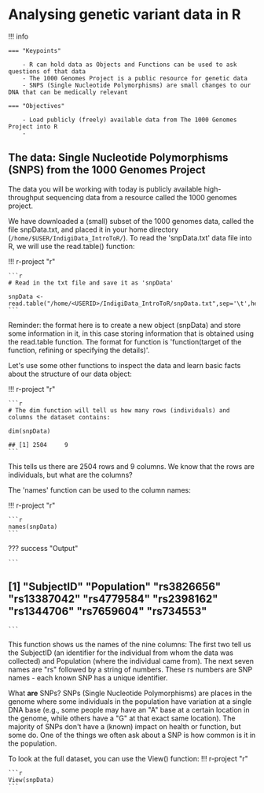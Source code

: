 # Analysing genetic variant data in R

!!! info
    
    === "Keypoints"
    
        - R can hold data as Objects and Functions can be used to ask questions of that data
        - The 1000 Genomes Project is a public resource for genetic data
        - SNPS (Single Nucleotide Polymorphisms) are small changes to our DNA that can be medically relevant

    === "Objectives"

        - Load publicly (freely) available data from The 1000 Genomes Project into R
        - 


## The data: Single Nucleotide Polymorphisms (SNPS) from the 1000 Genomes Project

The data you will be working with today is publicly available high-throughput sequencing data from a resource called the 1000 genomes project. 

We have downloaded a (small) subset of the 1000 genomes data, called the file snpData.txt, and placed it in your home directory (`/home/$USER/IndigiData_IntroToR/`). To read the 'snpData.txt' data file into R, we will use the read.table() function:

!!! r-project "r"

    ```r
    # Read in the txt file and save it as 'snpData'

    snpData <- read.table("/home/<USERID>/IndigiData_IntroToR/snpData.txt",sep='\t',header=T)
    ```

Reminder: the format here is to create a new object (snpData) and store some information in it, in this case storing information that is obtained using the read.table function. The format for function is 'function(target of the function, refining or specifying the details)'.

Let's use some other functions to inspect the data and learn basic facts about the structure of our data object:

!!! r-project "r"

    ```r
    # The dim function will tell us how many rows (individuals) and columns the dataset contains:

    dim(snpData)

    ## [1] 2504     9
    ```

This tells us there are 2504 rows and 9 columns. We know that the rows are individuals, but what are the columns? 

The 'names' function can be used to the column names:

!!! r-project "r"

    ```r
    names(snpData)
    ```

??? success "Output"

    ```
## [1] "SubjectID"  "Population" "rs3826656"  "rs13387042" "rs4779584"  "rs2398162"  "rs1344706"  "rs7659604"  "rs734553"
    ```
This function shows us the names of the nine columns: The first two tell us the SubjectID (an identifier for the individual from whom the data was collected) and Population (where the individual came from). The next seven names are "rs" followed by a string of numbers. These rs numbers are SNP names - each known SNP has a unique identifier. 

What **are** SNPs?
SNPs (Single Nucleotide Polymorphisms) are places in the genome where some individuals in the population have variation at a single DNA base (e.g., some people may have an "A" base at a certain location in the genome, while others have a "G" at that exact same location). The majority of SNPs don't have a (known) impact on health or function, but some do. One of the things we often ask about a SNP is how common is it in the population.


To look at the full dataset, you can use the View() function:
!!! r-project "r"

    ```r
    View(snpData)
    ```

